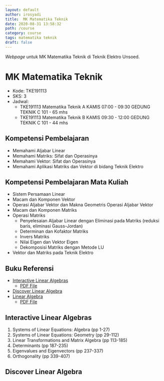 ```yaml
---
layout: default
author: irosyadi
title:  MK Matematika Teknik
date: 2020-08-31 13:58:32
path: /course
category: course
tags: matematika teknik
draft: false
---
```


_Webpage_ untuk MK Matematika Teknik di Teknik Elektro Unsoed.

# MK Matematika Teknik
- Kode: TKE191113
- SKS: 3
- Jadwal:
    - TKE191113 Matematika Teknik  A KAMIS 07:00 - 09:30 GEDUNG TEKNIK C 101 - 65 mhs
    - TKE191113 Matematika Teknik  B KAMIS 09:30 - 12:00 GEDUNG TEKNIK C 101 - 44 mhs

## Kompetensi Pembelajaran
- Memahami Aljabar Linear
- Memahami Matriks: Sifat dan Operasinya
- Memahami Vektor: Sifat dan Operasinya
- Memahami Aplikasi Matriks dan Vektor di bidang Teknik Elektro

## Kompetensi Pembelajaran Mata Kuliah
- Sistem Persamaan Linear
- Macam dan Komponen Vektor
- Operasi Aljabar Vektor dan Makna Geometris Operasi Aljabar Vektor
- Macam dan Komponen Matriks
- Operasi Matriks
    - Penyelesaian Aljabar Linear dengan Eliminasi pada Matriks (reduksi baris, eliminasi Gauss-Jordan)
    - Determinan dan Kofaktor Matriks
    - Invers Matriks
    - Nilai Eigen dan Vektor Eigen
    - Dekomposisi Matriks dengan Metode LU
- Vektor dan Matriks pada Teknik Elektro

## Buku Referensi
- [Interactive Linear Algebras](https://textbooks.math.gatech.edu/ila/index.html)
    - [PDF File](https://textbooks.math.gatech.edu/ila/ila.pdf)
- [Discover Linear Algebra](https://sites.ualberta.ca/~jsylvest/books/DLA1/frontmatter-1.html)
- [Linear Algebra](https://hefferon.net/linearalgebra/) 
    - [PDF File](http://joshua.smcvt.edu/linearalgebra/book.pdf)


## Interactive Linear Algebras
1. Systems of Linear Equations: Algebra (pp 1-27)
2. Systems of Linear Equations: Geometry (pp 29-112)
3. Linear Transformations and Matrix Algebra (pp 113-185)
4. Determinants (pp 187-235)
5. Eigenvalues and Eigenvectors (pp 237-337)
6. Orthogonality (pp 339-407)

## Discover Linear Algebra



